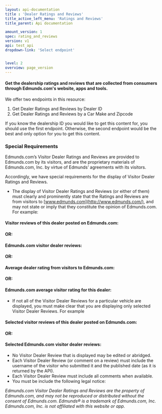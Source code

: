 ```yaml
---
layout: api-documentation
title : 'Dealer Ratings and Reviews'
title_active_left_menu: 'Ratings and Reviews'
title_parent: Api documentation

amount_version: 1
spec: rating_and_reviews
version: v1
api: test_api
dropdown-link: 'Select endpoint'


level: 2
overview: page_version
---
```


#### Get the dealership ratings and reviews that are collected from consumers through Edmunds.com's website, apps and tools.

We offer two endpoints in this resource:

1. Get Dealer Ratings and Reviews by Dealer ID
2. Get Dealer Ratings and Reviews by a Car Make and Zipcode

If you know the dealership ID you would like to get this content for, you should use the first endpoint. Otherwise, the second endpoint would be the best and only option for you to get this content.

### Special Requirements

Edmunds.com’s Visitor Dealer Ratings and Reviews are provided to Edmunds.com by its visitors, and are the proprietary materials of Edmunds.com, Inc. by virtue of Edmunds’ agreements with its visitors.

Accordingly, we have special requirements for the display of Visitor Dealer Ratings and Reviews. 

* The display of Visitor Dealer Ratings and Reviews (or either of them) must clearly and prominently state that the Ratings and Reviews are from visitors to [www.edmunds.com](http://www.edmunds.com/), and may not state or imply that they constitute the opinion of Edmunds.com.  For example:

#### Visitor reviews of this dealer posted on Edmunds.com:

#### OR:

#### Edmunds.com visitor dealer reviews:

#### OR:

#### Average dealer rating from visitors to Edmunds.com:

#### OR:

#### Edmunds.com average visitor rating for this dealer:

* If not all of the Visitor Dealer Reviews for a particular vehicle are displayed, you must make clear that you are displaying only selected Visitor Dealer Reviews.  For example

#### Selected visitor reviews of this dealer posted on Edmunds.com:

#### OR:

#### Selected Edmunds.com visitor dealer reviews:

* No Visitor Dealer Review that is displayed may be edited or abridged.
* Each Visitor Dealer Review (or comment on a review) must include the username of the visitor who submitted it and the published date (as it is returned by the API).
* Each Visitor Dealer Review must include all comments when available.
* You must be include the following legal notice:

*Edmunds.com Visitor Dealer Ratings and Reviews are the property of Edmunds.com, and may not be reproduced or distributed without the consent of Edmunds.com.  Edmunds® is a trademark of Edmunds.com, Inc. Edmunds.com, Inc. is not affiliated with this website or app.*

